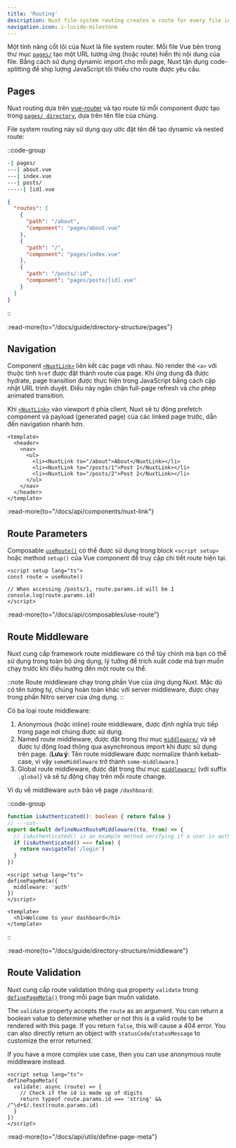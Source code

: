 ```yaml
---
title: 'Routing'
description: Nuxt file-system routing creates a route for every file in the pages/ directory.
navigation.icon: i-lucide-milestone
---
```


Một tính năng cốt lõi của Nuxt là file system router. Mỗi file Vue bên trong thư mục [`pages/`](/docs/guide/directory-structure/pages) tạo một URL tương ứng (hoặc route) hiển thị nội dung của file. Bằng cách sử dụng dynamic import cho mỗi page, Nuxt tận dụng code-splitting để ship lượng JavaScript tối thiểu cho route được yêu cầu.

## Pages

Nuxt routing dựa trên [vue-router](https://router.vuejs.org) và tạo route từ mỗi component được tạo trong [`pages/ directory`](/docs/guide/directory-structure/pages), dựa trên tên file của chúng.

File system routing này sử dụng quy ước đặt tên để tạo dynamic và nested route:

::code-group

```bash [Directory Structure]
-| pages/
---| about.vue
---| index.vue
---| posts/
-----| [id].vue
```

```json [Generated Router File]
{
  "routes": [
    {
      "path": "/about",
      "component": "pages/about.vue"
    },
    {
      "path": "/",
      "component": "pages/index.vue"
    },
    {
      "path": "/posts/:id",
      "component": "pages/posts/[id].vue"
    }
  ]
}
```

::

:read-more{to="/docs/guide/directory-structure/pages"}

## Navigation

Component [`<NuxtLink>`](/docs/api/components/nuxt-link) liên kết các page với nhau. Nó render thẻ `<a>` với thuộc tính `href` được đặt thành route của page. Khi ứng dụng đã được hydrate, page transition được thực hiện trong JavaScript bằng cách cập nhật URL trình duyệt. Điều này ngăn chặn full-page refresh và cho phép animated transition.

Khi [`<NuxtLink>`](/docs/api/components/nuxt-link) vào viewport ở phía client, Nuxt sẽ tự động prefetch component và payload (generated page) của các linked page trước, dẫn đến navigation nhanh hơn.

```vue [pages/app.vue]
<template>
  <header>
    <nav>
      <ul>
        <li><NuxtLink to="/about">About</NuxtLink></li>
        <li><NuxtLink to="/posts/1">Post 1</NuxtLink></li>
        <li><NuxtLink to="/posts/2">Post 2</NuxtLink></li>
      </ul>
    </nav>
  </header>
</template>
```

:read-more{to="/docs/api/components/nuxt-link"}

## Route Parameters

Composable [`useRoute()`](/docs/api/composables/use-route) có thể được sử dụng trong block `<script setup>` hoặc method `setup()` của Vue component để truy cập chi tiết route hiện tại.

```vue twoslash [pages/posts/[id\\].vue]
<script setup lang="ts">
const route = useRoute()

// When accessing /posts/1, route.params.id will be 1
console.log(route.params.id)
</script>
```

:read-more{to="/docs/api/composables/use-route"}

## Route Middleware

Nuxt cung cấp framework route middleware có thể tùy chỉnh mà bạn có thể sử dụng trong toàn bộ ứng dụng, lý tưởng để trích xuất code mà bạn muốn chạy trước khi điều hướng đến một route cụ thể.

::note
Route middleware chạy trong phần Vue của ứng dụng Nuxt. Mặc dù có tên tương tự, chúng hoàn toàn khác với server middleware, được chạy trong phần Nitro server của ứng dụng.
::

Có ba loại route middleware:

1. Anonymous (hoặc inline) route middleware, được định nghĩa trực tiếp trong page nơi chúng được sử dụng.
2. Named route middleware, được đặt trong thư mục [`middleware/`](/docs/guide/directory-structure/middleware) và sẽ được tự động load thông qua asynchronous import khi được sử dụng trên page. (**Lưu ý**: Tên route middleware được normalize thành kebab-case, vì vậy `someMiddleware` trở thành `some-middleware`.)
3. Global route middleware, được đặt trong thư mục [`middleware/`](/docs/guide/directory-structure/middleware) (với suffix `.global`) và sẽ tự động chạy trên mỗi route change.

Ví dụ về middleware `auth` bảo vệ page `/dashboard`:

::code-group

```ts twoslash [middleware/auth.ts]
function isAuthenticated(): boolean { return false }
// ---cut---
export default defineNuxtRouteMiddleware((to, from) => {
  // isAuthenticated() is an example method verifying if a user is authenticated
  if (isAuthenticated() === false) {
    return navigateTo('/login')
  }
})
```

```vue twoslash [pages/dashboard.vue]
<script setup lang="ts">
definePageMeta({
  middleware: 'auth'
})
</script>

<template>
  <h1>Welcome to your dashboard</h1>
</template>
```

::

:read-more{to="/docs/guide/directory-structure/middleware"}

## Route Validation

Nuxt cung cấp route validation thông qua property `validate` trong [`definePageMeta()`](/docs/api/utils/define-page-meta) trong mỗi page bạn muốn validate.


The `validate` property accepts the `route` as an argument. You can return a boolean value to determine whether or not this is a valid route to be rendered with this page. If you return `false`, this will cause a 404 error. You can also directly return an object with `statusCode`/`statusMessage` to customize the error returned.

If you have a more complex use case, then you can use anonymous route middleware instead.

```vue twoslash [pages/posts/[id\\].vue]
<script setup lang="ts">
definePageMeta({
  validate: async (route) => {
    // Check if the id is made up of digits
    return typeof route.params.id === 'string' && /^\d+$/.test(route.params.id)
  }
})
</script>
```

:read-more{to="/docs/api/utils/define-page-meta"}